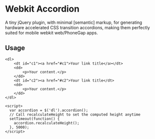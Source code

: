 # Webkit Accordion

A tiny jQuery plugin, with minimal [semantic] markup, for generating hardware accelerated CSS transition accordions, making them perfectly suited for mobile webkit web/PhoneGap apps.

## Usage

```
<dl>
	<dt id="c1"><a href="#c1">Your link title</a></dt>
	<dd>
		<p>Your content.</p>
	</dd>
	<dt id="c2"><a href="#c2">Your link title</dt>
	<dd>
		<p>Your content.</p>
	</dd>
</dl>

<script>
  var accordion = $('dl').accordion();
  // Call recalculateHeight to set the computed height anytime
  setTimeout(function() {
    accordion.recalculateHeight();
  }, 5000);
</script>
```